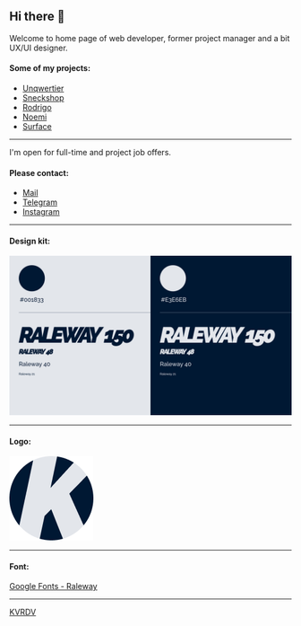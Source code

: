## Hi there 👋

Welcome to home page of web developer, former project manager and a bit UX/UI designer.

#### Some of my projects:

- [Unqwertier](https://github.com/kvrdv/unqwertier)
- [Sneckshop](https://github.com/kvrdv/sneckshop)
- [Rodrigo](https://github.com/kvrdv/voice-assistant)
- [Noemi](https://github.com/kvrdv/demo-noemi)
- [Surface](https://github.com/kvrdv/demo-surface)

---

I'm open for full-time and project job offers.

#### Please contact:

- [Mail](mailto:s.kovardaev@gmail.com)
- [Telegram](https://t.me/kvrdv)
- [Instagram](https://www.instagram.com/kvrdv/)

---

#### Design kit:

![Design kit](./src/images/design-kit.png)

---

#### Logo:

![Logo](./src/favicon/mstile-150x150.png)

---

#### Font:

[Google Fonts - Raleway](https://fonts.google.com/specimen/Raleway 'Google Fonts - Raleway')

---

[KVRDV](https://kvrdv.github.io/kvrdv/)

